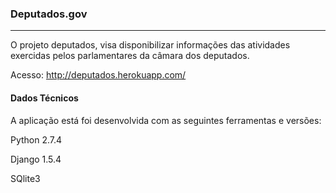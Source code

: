 <h3>Deputados.gov</h3>

<hr />

<p>
 O projeto deputados, visa disponibilizar informações das atividades exercidas pelos parlamentares da câmara dos deputados.
 </p>
 
 Acesso: <a target="_blank" href="http://deputados.herokuapp.com/">http://deputados.herokuapp.com/</a>
 
 
 <h4>Dados Técnicos</h4>

 A aplicação está foi desenvolvida com as seguintes ferramentas e versões:
 
 Python 2.7.4
 
 Django 1.5.4
 
 SQlite3
 
 
